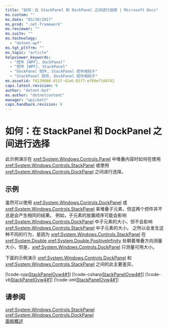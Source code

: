 ```yaml
---
title: "如何：在 StackPanel 和 DockPanel 之间进行选择 | Microsoft Docs"
ms.custom: ""
ms.date: "03/30/2017"
ms.prod: ".net-framework"
ms.reviewer: ""
ms.suite: ""
ms.technology: 
  - "dotnet-wpf"
ms.tgt_pltfrm: ""
ms.topic: "article"
helpviewer_keywords: 
  - "控件 [WPF], DockPanel"
  - "控件 [WPF], StackPanel"
  - "DockPanel 控件, StackPanel 控件相较于"
  - "StackPanel 控件, DockPanel 控件相较于"
ms.assetid: f9239086-451f-42e6-81f7-ef89ef349742
caps.latest.revision: 9
author: "dotnet-bot"
ms.author: "dotnetcontent"
manager: "wpickett"
caps.handback.revision: 9
---
```

# 如何：在 StackPanel 和 DockPanel 之间进行选择
此示例演示在 <xref:System.Windows.Controls.Panel> 中堆叠内容时如何在使用 <xref:System.Windows.Controls.StackPanel> 或使用 <xref:System.Windows.Controls.DockPanel> 之间进行选择。  
  
## 示例  
 虽然可以使用 <xref:System.Windows.Controls.DockPanel> 或 <xref:System.Windows.Controls.StackPanel> 来堆叠子元素，但这两个控件并不总是会产生相同的结果。  例如，子元素的放置顺序可能会影响 <xref:System.Windows.Controls.DockPanel> 中子元素的大小，但不会影响 <xref:System.Windows.Controls.StackPanel> 中子元素的大小。  之所以会发生这种不同的行为，是因为 <xref:System.Windows.Controls.StackPanel> 在 <xref:System.Double>.<xref:System.Double.PositiveInfinity> 处朝着堆叠方向测量大小，但是，<xref:System.Windows.Controls.DockPanel> 只测量可用大小。  
  
 下面的示例演示 <xref:System.Windows.Controls.DockPanel> 和 <xref:System.Windows.Controls.StackPanel> 之间的此主要差异。  
  
 [!code-cpp[StackPanelOvw4#1](../../../../samples/snippets/cpp/VS_Snippets_Wpf/StackPanelOvw4/CPP/StackPanel_Ovw_Sample4.cpp#1)]
 [!code-csharp[StackPanelOvw4#1](../../../../samples/snippets/csharp/VS_Snippets_Wpf/StackPanelOvw4/CSharp/StackPanel_Ovw_Sample4.cs#1)]
 [!code-vb[StackPanelOvw4#1](../../../../samples/snippets/visualbasic/VS_Snippets_Wpf/StackPanelOvw4/VisualBasic/StackPanelSamp.vb#1)]
 [!code-xml[StackPanelOvw4#1](../../../../samples/snippets/xaml/VS_Snippets_Wpf/StackPanelOvw4/XAML/default.xaml#1)]  
  
## 请参阅  
 <xref:System.Windows.Controls.StackPanel>   
 <xref:System.Windows.Controls.DockPanel>   
 [面板概述](../../../../docs/framework/wpf/controls/panels-overview.md)